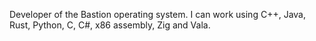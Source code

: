 Developer of the Bastion operating system.
I can work using C++, Java, Rust, Python, C, C#, x86 assembly, Zig and Vala.
<!---
DisableGraphics/DisableGraphics is a ✨ special ✨ repository because its `README.md` (this file) appears on your GitHub profile.
You can click the Preview link to take a look at your changes.
--->
